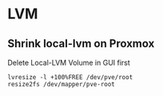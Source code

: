 # LVM

## Shrink local-lvm on Proxmox

Delete Local-LVM Volume in GUI first

```
lvresize -l +100%FREE /dev/pve/root
resize2fs /dev/mapper/pve-root
```